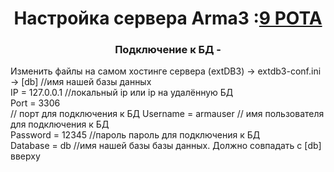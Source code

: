 <h1 align="center">Настройка сервера Arma3 :<a href="https://discord.gg/GPfv3qAQFX" target="_blank">9 РОТА</a></h1>
<h3 align="center">Подключение к БД - </h3><p>Изменить файлы на самом хостинге сервера (extDB3) -> extdb3-conf.ini -> [db] //имя нашей базы данных<br>
IP = 127.0.0.1 //локальный ip или ip на удалённую БД<br>
Port = 3306<br> // порт для подключения к БД
Username = armauser // имя пользователя для подключения к БД<br>
Password = 12345 //пароль пароль для подключения к БД<br>
Database = db //имя нашей базы базы данных. Должно совпадать с [db] вверху<br></p>